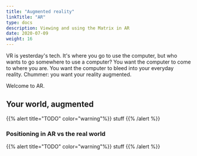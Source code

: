 ```yaml
---
title: "Augmented reality"
linkTitle: "AR"
type: docs
description: Viewing and using the Matrix in AR
date: 2020-07-09
weight: 16
---
```

VR is yesterday's tech. It's where you go to use the computer, but who wants to go somewhere to use a computer? You want the computer to come to where you are. You want the computer to bleed into your everyday reality. Chummer: you want your reality augmented.

Welcome to AR.

## Your world, augmented

{{% alert title="TODO" color="warning"%}}
stuff
{{% /alert %}}

### Positioning in AR vs the real world

{{% alert title="TODO" color="warning"%}}
stuff
{{% /alert %}}